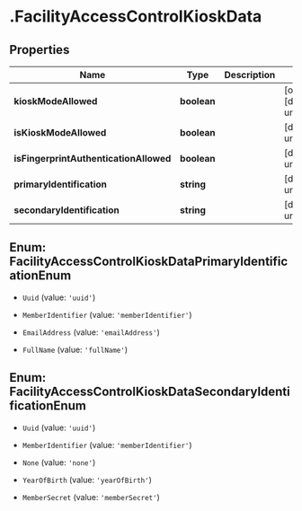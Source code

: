 # .FacilityAccessControlKioskData

## Properties

Name | Type | Description | Notes
------------ | ------------- | ------------- | -------------
**kioskModeAllowed** | **boolean** |  | [optional] [default to undefined]
**isKioskModeAllowed** | **boolean** |  | [default to undefined]
**isFingerprintAuthenticationAllowed** | **boolean** |  | [default to undefined]
**primaryIdentification** | **string** |  | [default to undefined]
**secondaryIdentification** | **string** |  | [default to undefined]



## Enum: FacilityAccessControlKioskDataPrimaryIdentificationEnum


* `Uuid` (value: `'uuid'`)

* `MemberIdentifier` (value: `'memberIdentifier'`)

* `EmailAddress` (value: `'emailAddress'`)

* `FullName` (value: `'fullName'`)





## Enum: FacilityAccessControlKioskDataSecondaryIdentificationEnum


* `Uuid` (value: `'uuid'`)

* `MemberIdentifier` (value: `'memberIdentifier'`)

* `None` (value: `'none'`)

* `YearOfBirth` (value: `'yearOfBirth'`)

* `MemberSecret` (value: `'memberSecret'`)



